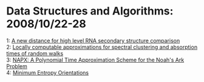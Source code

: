 # Data Structures and Algorithms: 2008/10/22-28  
1: [A new distance for high level RNA secondary structure comparison](https://doi.org/10.48550/arXiv.0810.4002)  
2: [Locally computable approximations for spectral clustering and absorption  times of random walks](https://doi.org/10.48550/arXiv.0810.4061)  
3: [NAPX: A Polynomial Time Approximation Scheme for the Noah's Ark Problem](https://doi.org/10.48550/arXiv.0805.1661)  
4: [Minimum Entropy Orientations](https://doi.org/10.48550/arXiv.0802.1237)  